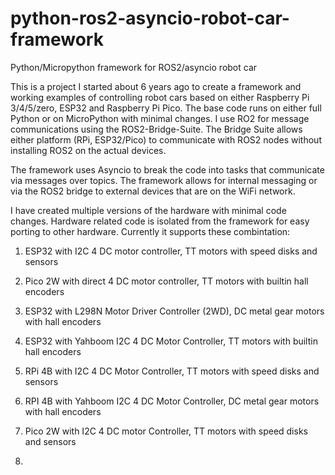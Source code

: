 # python-ros2-asyncio-robot-car-framework
Python/Micropython framework for ROS2/asyncio robot car

This is a project I started about 6 years ago to create a framework and working examples of controlling robot cars based on either Raspberry Pi 3/4/5/zero, ESP32 and Raspberry Pi Pico. The base code runs on either full Python or on MicroPython with minimal changes.  I use RO2 for message communications using the ROS2-Bridge-Suite.  The Bridge Suite allows either platform (RPi, ESP32/Pico) to communicate with ROS2 nodes without installing ROS2 on the actual devices.

The framework uses Asyncio to break the code into tasks that communicate via messages over topics.  The framework allows for internal messaging or via the ROS2 bridge to external devices that are on the WiFi network.

I have created multiple versions of the hardware with minimal code changes.  Hardware related code is isolated from the framework for easy porting to other hardware.  Currently it supports these combintation:

  1. ESP32 with I2C 4 DC motor controller, TT motors with speed disks and sensors
  2. Pico 2W with direct 4 DC motor controller, TT motors with builtin hall encoders
  3. ESP32 with L298N Motor Driver Controller (2WD), DC metal gear motors with hall encoders
  4. ESP32 with Yahboom I2C 4 DC Motor Controller, TT motors with builtin hall encoders
  5. RPi 4B with I2C 4 DC Motor Controller, TT motors with speed disks and sensors
  6. RPI 4B with Yahboom I2C 4 DC Motor Controller, DC metal gear motors with hall encoders
  7. Pico 2W with I2C 4 DC motor Controller, TT motors with speed disks and sensors
     

  9.   
